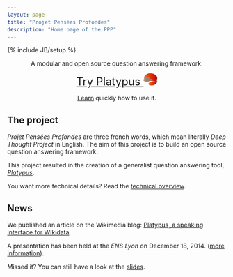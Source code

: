 ```yaml
---
layout: page
title: "Projet Pensées Profondes"
description: "Home page of the PPP"
---
```

{% include JB/setup %}

<div class="hero-unit" style="text-align:center;">
<p>A modular and open source question answering framework.</p>
<p><a class="btn btn-large" style="font-size: 25px;" href="http://askplatyp.us/">Try Platypus <img src="platypus_red.png" alt="Platypus logo" title="Platypus"></a></p>
<p><a href="demo.html">Learn</a> quickly how to use it.</p>
</div>

## The project

*Projet Pensées Profondes* are three french words, which mean literally *Deep
Thought Project* in English. The aim of this project is to build an open source
question answering framework.

This project resulted in the creation of a generalist question answering tool, *[Platypus](http://askplatyp.us)*.

You want more technical details? Read the [technical overview](modules.html).

## News

We published an article on the Wikimedia blog: [Platypus, a speaking interface for Wikidata](https://blog.wikimedia.de/2015/02/23/platypus-a-speaking-interface-for-wikidata/).

A presentation has been held at the *ENS Lyon* on December 18, 2014.
([more information](http://www.ens-lyon.eu/actualites/dppi-2014-les-demos-publiques-projets-integres-des-m1-en-informatique-248516.kjsp?RH=ENS-LYON-FR-AGENDA)).

Missed it? You can still have a look at the [slides](documentation/publicPresentation.pdf).
